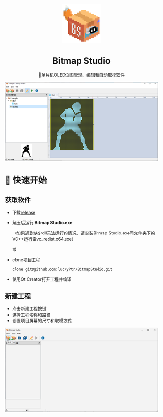 <div align=center>
  <img src="Docs/Images/bitmapstudio.png" alt="bitmapstudio" style="zoom:50%;" />
</div>
<h1 align="center">
  Bitmap Studio
</h1>
<p align="center">
  🚩单片机OLED位图管理、编辑和自动取模软件
</p>


![](Docs\Images\image-20240127000727936.png)



# 🚀 快速开始

## 获取软件

- 下载[release](https://github.com/luckyPtr/BitmapStudio/releases)

- 解压后运行 **Bitmap Studio.exe**

  （如果遇到缺少dll无法运行的情况，请安装Bitmap Studio.exe同文件夹下的VC++运行库vc_redist.x64.exe）

  或

- clone项目工程

  ```git
  clone git@github.com:luckyPtr/BitmapStudio.git
  ```

- 使用Qt Creator打开工程并编译



## 新建工程

- 点击新建工程按键
- 选择工程名称和路径
- 设置项目屏幕的尺寸和取模方式

![新建工程](Docs/Images/new_project.gif)

